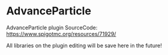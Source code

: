 # AdvanceParticle
AdvanceParticle plugin SourceCode: https://www.spigotmc.org/resources/71929/ 

All libraries on the plugin editing will be save here in the future!
